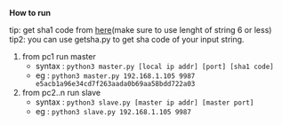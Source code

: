 **How to run**

tip: get sha1 code from [here](http://www.sha1-online.com/)(make sure to use lenght of string 6 or less)
tip2: you can use getsha.py to get sha code of your input string.

1. from pc1 run master 
	- syntax : `python3 master.py [local ip addr] [port] [sha1 code]`
	- eg     : `python3 master.py 192.168.1.105 9987 e5acb1a96e34cd7f263aada0b69aa58bdd722a03`
2. from pc2..n run slave
	- syntax : `python3 slave.py [master ip addr] [master port]`
	- eg     : `python3 slave.py 192.168.1.105 9987`


